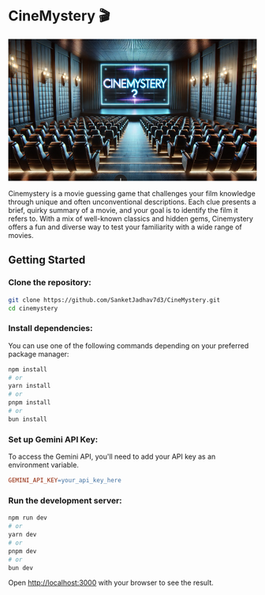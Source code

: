 
# CineMystery 🎬

![Movie Detective image](images/poster.png)

Cinemystery is a movie guessing game that challenges your film knowledge through unique and often unconventional descriptions. Each clue presents a brief, quirky summary of a movie, and your goal is to identify the film it refers to. With a mix of well-known classics and hidden gems, Cinemystery offers a fun and diverse way to test your familiarity with a wide range of movies.


## Getting Started

### Clone the repository:

```bash
git clone https://github.com/SanketJadhav7d3/CineMystery.git
cd cinemystery
```

### Install dependencies:

You can use one of the following commands depending on your preferred package manager:

```bash
npm install
# or
yarn install
# or
pnpm install
# or
bun install
```

### Set up Gemini API Key:

To access the Gemini API, you'll need to add your API key as an environment variable.

```makefile
GEMINI_API_KEY=your_api_key_here
```

### Run the development server:

```bash
npm run dev
# or
yarn dev
# or
pnpm dev
# or
bun dev
```

Open [http://localhost:3000](http://localhost:3000) with your browser to see the result.
